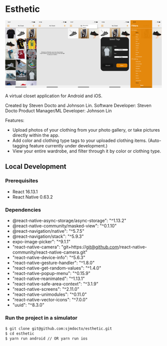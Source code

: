 # Esthetic

![Demo](./demo.jpg)

A virtual closet application for Android and iOS.

Created by Steven Docto and Johnson Lin.
Software Developer: Steven Docto
Product Manager/ML Developer: Johnson Lin

Features:
* Upload photos of your clothing from your photo gallery, or take pictures directly within the app.
* Add color and clothing type tags to your uploaded clothing items. (Auto-tagging feature currently under development.)
* View your entire wardrobe, and filter through it by color or clothing type.

## Local Development

### Prerequisites

* React 16.13.1
* React Native 0.63.2

### Dependencies
* @react-native-async-storage/async-storage": "^1.13.2"
* @react-native-community/masked-view": "^0.1.10"
* @react-navigation/native": "^5.7.5"
* @react-navigation/stack": "^5.9.3"
* expo-image-picker": "^9.1.1"
* "react-native-camera": "git+https://git@github.com/react-native-community/react-native-camera.git"
* "react-native-device-info": "^5.6.3"
* "react-native-gesture-handler": "^1.8.0"
* "react-native-get-random-values": "^1.4.0"
* "react-native-popup-menu": "^0.15.9"
* "react-native-reanimated": "^1.13.1"
* "react-native-safe-area-context": "^3.1.9"
* "react-native-screens": "^2.11.0"
* "react-native-unimodules": "^0.11.0"
* "react-native-vector-icons": "^7.0.0"
* "uuid": "^8.3.0"

### Run the project in a simulator

```
$ git clone git@github.com:sjmdocto/esthetic.git
$ cd esthetic
$ yarn run android // OR yarn run ios
```